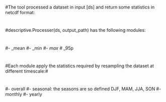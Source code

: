 #
#The tool processed a dataset in input [ds]  and return some statistics in netcdf format:
#
#descriptive.Processer(ds, output_path) has the following modules:
#
#- _mean
#- _min
#- _max
#_ _95p
##
#
#Each module apply the statistics required by resampling the dataset at different timescale:#
##
#
#- overall
#- seasonal: the seasons are so defined DJF, MAM, JJA, SON
#- monthly
#- yearly


